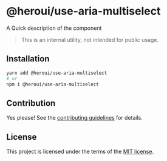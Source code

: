 # @heroui/use-aria-multiselect

A Quick description of the component

> This is an internal utility, not intended for public usage.

## Installation

```sh
yarn add @heroui/use-aria-multiselect
# or
npm i @heroui/use-aria-multiselect
```

## Contribution

Yes please! See the
[contributing guidelines](https://github.com/frontio-ai/heroui/blob/master/CONTRIBUTING.md)
for details.

## License

This project is licensed under the terms of the
[MIT license](https://github.com/frontio-ai/heroui/blob/master/LICENSE).
